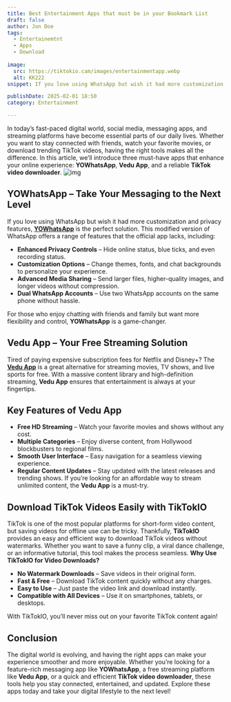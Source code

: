 ```yaml
---
title: Best Entertainment Apps that must be in your Bookmark List
draft: false
author: Jon Doe 
tags:
  - Entertainemtnt
  - Apps
  - Download
  
image:
  src: https://tiktokio.cam/images/entertainmentapp.webp
  alt: KK222
snippet: If you love using WhatsApp but wish it had more customization and privacy features, YOWhatsApp is the perfect solution.

publishDate: 2025-02-01 18:50
category: Entertainment

---
```

In today’s fast-paced digital world, social media, messaging apps, and streaming platforms have become essential parts of our daily lives. Whether you want to stay connected with friends, watch your favorite movies, or download trending TikTok videos, having the right tools makes all the difference. In this article, we’ll introduce three must-have apps that enhance your online experience: **YOWhatsApp**, **Vedu App**, and a reliable **TikTok video downloader**.
![img](https://tiktokio.cam/images/entertainmentapp.webp)

## YOWhatsApp – Take Your Messaging to the Next Level ##

If you love using WhatsApp but wish it had more customization and privacy features, [**YOWhatsApp**](https://apkdon.net/yowhatsapp/) is the perfect solution. This modified version of WhatsApp offers a range of features that the official app lacks, including:
* **Enhanced Privacy Controls** – Hide online status, blue ticks, and even recording status.  
* **Customization Options** – Change themes, fonts, and chat backgrounds to personalize your experience.  
* **Advanced Media Sharing** – Send larger files, higher-quality images, and longer videos without compression.  
* **Dual WhatsApp Accounts** – Use two WhatsApp accounts on the same phone without hassle.

For those who enjoy chatting with friends and family but want more flexibility and control, **YOWhatsApp** is a game-changer.

## Vedu App – Your Free Streaming Solution ##
Tired of paying expensive subscription fees for Netflix and Disney+? The [**Vedu App**](https://vduapp.com/) is a great alternative for streaming movies, TV shows, and live sports for free. With a massive content library and high-definition streaming, **Vedu App** ensures that entertainment is always at your fingertips.
## Key Features of Vedu App ##
* **Free HD Streaming** – Watch your favorite movies and shows without any cost.  
* **Multiple Categories** – Enjoy diverse content, from Hollywood blockbusters to regional films.  
* **Smooth User Interface** – Easy navigation for a seamless viewing experience.  
* **Regular Content Updates** – Stay updated with the latest releases and trending shows.
If you’re looking for an affordable way to stream unlimited content, the **Vedu App** is a must-try.

## Download TikTok Videos Easily with TikTokIO ##
TikTok is one of the most popular platforms for short-form video content, but saving videos for offline use can be tricky. Thankfully, **TikTokIO** provides an easy and efficient way to download TikTok videos without watermarks. Whether you want to save a funny clip, a viral dance challenge, or an informative tutorial, this tool makes the process seamless.
**Why Use TikTokIO for Video Downloads?**
* **No Watermark Downloads** – Save videos in their original form.  
* **Fast & Free** – Download TikTok content quickly without any charges.  
* **Easy to Use** – Just paste the video link and download instantly.  
* **Compatible with All Devices** – Use it on smartphones, tablets, or desktops.

With TikTokIO, you’ll never miss out on your favorite TikTok content again\!

## Conclusion ##

The digital world is evolving, and having the right apps can make your experience smoother and more enjoyable. Whether you’re looking for a feature-rich messaging app like **YOWhatsApp**, a free streaming platform like **Vedu App**, or a quick and efficient **TikTok video downloader**, these tools help you stay connected, entertained, and updated. Explore these apps today and take your digital lifestyle to the next level!
